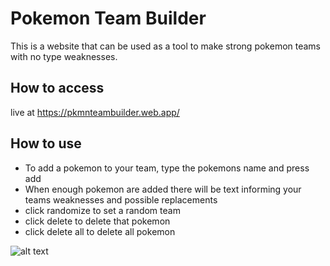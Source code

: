 # Pokemon Team Builder
This is a website that can be used as a tool to make strong pokemon teams with no type weaknesses. 

## How to access
live at https://pkmnteambuilder.web.app/

## How to use
- To add a pokemon to your team, type the pokemons name and press add
- When enough pokemon are added there will be text informing your teams weaknesses and possible replacements
- click randomize to set a random team
- click delete to delete that pokemon
- click delete all to delete all pokemon

![alt text](https://github.com/PareeshMadan/PokemonTeamBuilder/images/pkmn.png)